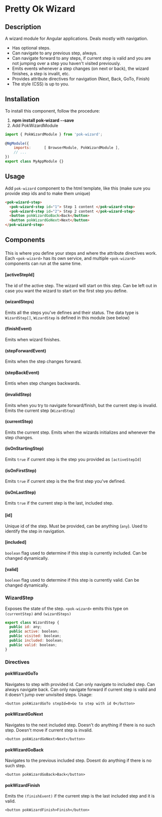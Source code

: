 # Pretty Ok Wizard

## Description

A wizard module for Angular applications. Deals mostly with navigation. 
* Has optional steps.
* Can navigate to any previous step, always.
* Can navigate forward to any steps, if current step is valid and you are not jumping over a step you haven't visited previously.
* Emits events whenever a step changes (on next or back), the wizard finishes, a step is invalit, etc.
* Provides attribute directives for navigation (Next, Back, GoTo, Finish)
* The style (CSS) is up to you.

## Installation

To install this component, follow the procedure:
1. **npm install pok-wizard --save**
2. Add PokWizardModule
```javascript
import { PokWizardModule } from 'pok-wizard';
  
@NgModule({
    imports:      [ BrowserModule, PokWizardModule ],
    // ...
})
export class MyAppModule {}
```

## Usage
Add `pok-wizard` component to the html template, like this (make sure you provide step ids and to make them unique)
```html
<pok-wizard-step>
  <pok-wizard-step id="1"> Step 1 content </pok-wizard-step>
  <pok-wizard-step id="2"> Step 2 content </pok-wizard-step>
  <button pokWizardGoBack>Back</button>
  <button pokWizardGoNext>Next</button>
</pok-wizard-step>
```

## Components 

### <pok-wizard>
This is where you define your steps and where the attribute directives work. Each `<pok-wizard>` has its own service, and multiple `<pok-wizard>` components can run at the same time. 
#### [activeStepId] 
The id of the active step. The wizard will start on this step. Can be left out in case you want the wizard to start on the first step you define.
#### (wizardSteps) 
Emits all the steps you've defines and their status. The data type is `WizardStep[]`, `WizardStep` is defined in this module (see below)
#### (finishEvent)
Emits when wizard finishes.
#### (stepForwardEvent) 
Emits when the step changes forward.
#### (stepBackEvent)
Emtis when step changes backwards.
#### (invalidStep)
Emits when you try to navigate forward/finish, but the current step is invalid. Emits the current step (`WizardStep`)
#### (currentStep)
Emits the current step. Emits when the wizards initializes and whenever the step changes.
#### (isOnStartingStep)
Emits `true` if current step is the step you provided as `[activeStepId]`
#### (isOnFirstStep)
Emits `true` if current step is the the first step you've defined.
#### (isOnLastStep)
Emits `true` if the current step is the last, included step.

### <pok-wizard-step>
#### [id]
Unique id of the step. Must be provided, can be anything (`any`). Used to identify the step in navigation.
#### [included]
`boolean` flag used to determine if this step is currently included. Can be changed dynamically. 
#### [valid]
`boolean` flag used to determine if this step is currently valid. Can be changed dynamically. 

### WizardStep
Exposes the state of the step. `<pok-wizard>` emits this type on `(currentStep)` and `(wizardSteps)`

```javascript
export class WizardStep {
  public id: any;
  public active: boolean;
  public visited: boolean;
  public included: boolean;
  public valid: boolean;
}
```

### Directives
#### pokWizardGoTo
Navigates to step with provided id. Can only navigate to included step. Can always navigate back. Can only navigate forward if current step is valid and it doesn't jump over unvisited steps. Usage:

```
<button pokWizardGoTo stepId=0>Go to step with id 0</button>
```

#### pokWizardGoNext
Navigates to the next included step. Doesn't do anything if there is no such step. Doesn't move if current step is invalid.
```
<button pokWizardGoNext>Next</button>
```
#### pokWizardGoBack
Navigates to the previous included step. Doesnt do anything if there is no such step.
```
<button pokWizardGoBack>Back</button>
```

#### pokWizardFinish
Emits the `(finishEvent)` if the current step is the last included step and it is valid.
```
<button pokWizardFinish>Finish</button>
```
